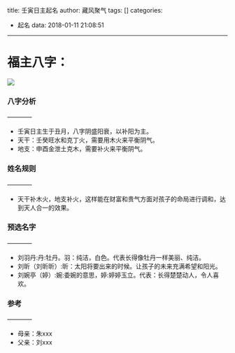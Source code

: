 title: 壬寅日主起名
author: 藏风聚气
tags: []
categories:
  - 起名
data: 2018-01-11 21:08:51
---
# 福主八字：
![](http://fs-image.pull.net.cn/18-1-11/57716506.jpg!800)

### 八字分析
————
- 壬寅日主生于丑月，八字阴盛阳衰，以补阳为主。
- 天干：壬癸旺水和克丁火，需要用木火来平衡阴气。
- 地支：申酉金泄土克木，需要补火来平衡阴气。

### 姓名规则
————
- 天干补木火，地支补火，这样能在财富和贵气方面对孩子的命局进行调和，达到天人合一的效果。

### 预选名字
————
- 刘羽丹:丹:牡丹。羽：纯洁，白色。代表长得像牡丹一样美丽、纯洁。
- 刘昕（刘昕昕）:昕：太阳将要出来的时候。让孩子的未来充满希望和阳光。
- 刘婉亭（婷）:婉:委婉的意思，婷:婷婷玉立。代表：长得楚楚动人，令人喜欢。



### 参考
————
- 母亲：朱xxx
- 父亲：刘xxx



